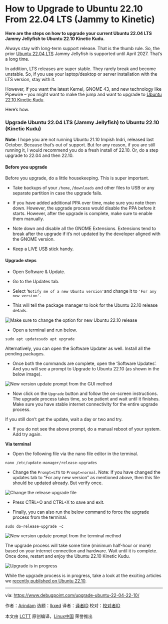 [#]: subject: "How to Upgrade to Ubuntu 22.10 From 22.04 LTS (Jammy to Kinetic)"
[#]: via: "https://www.debugpoint.com/upgrade-ubuntu-22-04-22-10/"
[#]: author: "Arindam https://www.debugpoint.com/author/admin1/"
[#]: collector: "lkxed"
[#]: translator: "robsean"
[#]: reviewer: " "
[#]: publisher: " "
[#]: url: " "

How to Upgrade to Ubuntu 22.10 From 22.04 LTS (Jammy to Kinetic)
======

**Here are the steps on how to upgrade your current Ubuntu 22.04 LTS Jammy Jellyfish to Ubuntu 22.10 Kinetic Kudu.**

Always stay with long-term support release. That is the thumb rule. So, the prior [Ubuntu 22.04 LTS][1] Jammy Jellyfish is supported until April 2027. That’s a long time.

In addition, LTS releases are super stable. They rarely break and become unstable. So, if you use your laptop/desktop or server installation with the LTS version, stay with it.

However, if you want the latest Kernel, GNOME 43, and new technology like Pipewire – you might want to make the jump and want to upgrade to [Ubuntu 22.10 Kinetic Kudu][2].

Here’s how.

### Upgrade Ubuntu 22.04 LTS (Jammy Jellyfish) to Ubuntu 22.10 (Kinetic Kudu)

**Note**: I hope you are not running Ubuntu 21.10 Impish Indri, released last October. Because that’s out of support. But for any reason, if you are still running it, I would recommend you do a fresh install of 22.10. Or, do a step upgrade to 22.04 and then 22.10.

#### Before you upgrade

Before you upgrade, do a little housekeeping. This is super important.

- Take backups of your `/home`, /`downloads` and other files to USB or any separate partition in case the upgrade fails.

- If you have added additional PPA over time, make sure you note them down. However, the upgrade process would disable the PPA before it starts. However, after the upgrade is complete, make sure to enable them manually.

- Note down and disable all the GNOME Extensions. Extensions tend to break after the upgrade if it’s not updated by the developer aligned with the GNOME version.

- Keep a LIVE USB stick handy.

#### Upgrade steps

- Open Software & Update.

- Go to the Updates tab.

- Select ‘`Notify me of a new Ubuntu version'`and change it to `'For any new version'.`

- This will tell the package manager to look for the Ubuntu 22.10 release details.

![Make sure to change the option for new Ubuntu 22.10 release][3]

- Open a terminal and run below.

```
sudo apt updatesudo apt upgrade
```

Alternatively, you can open the Software Updater as well. Install all the pending packages.

- Once both the commands are complete, open the ‘Software Updates’. And you will see a prompt to Upgrade to Ubuntu 22.10 (as shown in the below image).

![New version update prompt from the GUI method][4]

- Now click on the `Upgrade` button and follow the on-screen instructions. The upgrade process takes time, so be patient and wait until it finishes. Make sure you have stable internet connectivity for the entire upgrade process.

If you still don’t get the update, wait a day or two and try.

- If you do not see the above prompt, do a manual reboot of your system. Add try again.

**Via terminal**

- Open the following file via the nano file editor in the terminal.

```
nano /etc/update-manager/release-upgrades
```

- Change the `Prompt=LTS` to `Prompt=normal`. Note: If you have changed the updates tab to “For any new version” as mentioned above, then this file should be updated already. But verify once.

![Change the release upgrade file][5]

- Press CTRL+O and CTRL+X to save and exit.

- Finally, you can also run the below command to force the upgrade process from the terminal.

```
sudo do-release-upgrade -c
```

![New version update prompt from the terminal method][6]

The upgrade process will take some time (minimum half-hour or more) based on your internet connection and hardware. Wait until it is complete. Once done, restart and enjoy the Ubuntu 22.10 Kinetic Kudu.

![Upgrade is in progress][7]

While the upgrade process is in progress, take a look at the exciting articles we [recently published on Ubuntu 22.10][8].

--------------------------------------------------------------------------------

via: https://www.debugpoint.com/upgrade-ubuntu-22-04-22-10/

作者：[Arindam][a]
选题：[lkxed][b]
译者：[译者ID](https://github.com/译者ID)
校对：[校对者ID](https://github.com/校对者ID)

本文由 [LCTT](https://github.com/LCTT/TranslateProject) 原创编译，[Linux中国](https://linux.cn/) 荣誉推出

[a]: https://www.debugpoint.com/author/admin1/
[b]: https://github.com/lkxed
[1]: https://www.debugpoint.com/ubuntu-22-04-review/
[2]: https://www.debugpoint.com/ubuntu-22-10/
[3]: https://www.debugpoint.com/wp-content/uploads/2022/10/Make-sure-to-change-the-option-for-new-Ubuntu-22.10-release.jpg
[4]: https://www.debugpoint.com/wp-content/uploads/2022/10/New-version-update-prompt-from-the-GUI-method2.jpg
[5]: https://www.debugpoint.com/wp-content/uploads/2022/10/Change-the-release-upgrade-file.jpg
[6]: https://www.debugpoint.com/wp-content/uploads/2022/10/New-version-update-prompt-from-the-terminal-method.jpg
[7]: https://www.debugpoint.com/wp-content/uploads/2022/10/Upgrade-is-in-progress.jpg
[8]: https://www.debugpoint.com/tag/ubuntu-22-10
